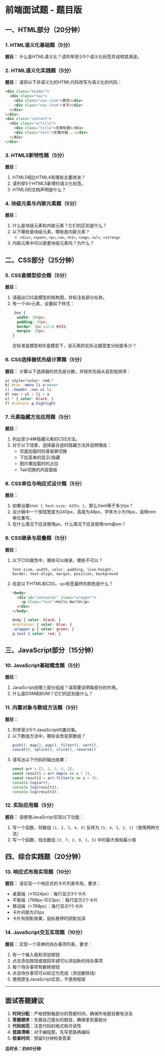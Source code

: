 # 前端面试题 - 题目版

## 一、HTML部分（20分钟）

### 1. HTML语义化基础题（5分）
**题目：** 什么是HTML语义化？请列举至少5个语义化标签并说明其用途。

### 2. HTML语义化实践题（5分）
**题目：** 请将以下非语义化的HTML代码改写为语义化的代码：
```html
<div class="header">
  <div class="nav">
    <div class="nav-item">首页</div>
    <div class="nav-item">关于</div>
  </div>
</div>
<div class="content">
  <div class="article">
    <div class="title">文章标题</div>
    <div class="text">文章内容...</div>
  </div>
</div>
```

### 3. HTML5新特性题（5分）
**题目：** 
1. HTML5相比HTML4有哪些主要改进？
2. 请列举5个HTML5新增的语义化标签。
3. HTML5的文档声明是什么？

### 4. 块级元素与内联元素题（5分）
**题目：** 
1. 什么是块级元素和内联元素？它们的区别是什么？
2. 以下哪些是块级元素，哪些是内联元素？
   - `<div>`, `<span>`, `<p>`, `<a>`, `<h1>`, `<img>`, `<ul>`, `<strong>`
3. 内联元素中可以嵌套块级元素吗？为什么？

## 二、CSS部分（25分钟）

### 5. CSS盒模型综合题（5分）
**题目：** 
1. 请画出CSS盒模型的结构图，并标注各部分名称。
2. 有一个div元素，设置如下样式：
   ```css
   .box {
     width: 300px;
     padding: 30px;
     border: 5px solid #333;
     margin: 20px;
   }
   ```
   在标准盒模型和IE盒模型下，该元素的实际占据宽度分别是多少？

### 6. CSS选择器优先级计算题（5分）
**题目：** 计算以下选择器的优先级分数，并按优先级从高到低排序：
```css
a) style="color: red;"
b) #nav .menu li a:hover
c) .header .nav ul li
d) nav > ul > li > a
e) * { color: black; }
f) #content p.highlight
```

### 7. 元素隐藏方法应用题（5分）
**题目：** 
1. 列出至少4种隐藏元素的CSS方法。
2. 对于以下场景，选择最合适的隐藏方法并说明理由：
   - 页面加载时的骨架屏切换
   - 下拉菜单的显示/隐藏
   - 图片懒加载时的占位
   - Tab切换的内容面板

### 8. CSS单位与响应式设计题（5分）
**题目：** 
1. 如果设置`html { font-size: 625%; }`，那么1rem等于多少px？
2. 设计稿中一个按钮宽度为240px，高度为48px，字体大小为16px，请用rem单位重写。
3. 在什么情况下应该使用px，什么情况下应该使用rem或em？

### 9. CSS继承与层叠题（5分）
**题目：** 
1. 以下CSS属性中，哪些可以继承，哪些不可以？
   ```
   font-size, width, color, padding, line-height, 
   border, text-align, margin, position, background
   ```
2. 给定以下HTML和CSS，`<p>`标签最终的颜色是什么？
   ```html
   <body>
     <div id="container" class="wrapper">
       <p class="text">Hello World</p>
     </div>
   </body>
   ```
   ```css
   body { color: black; }
   #container { color: blue; }
   .wrapper p { color: green; }
   p.text { color: red; }
   ```

## 三、JavaScript部分（15分钟）

### 10. JavaScript基础概念题（5分）
**题目：** 
1. JavaScript由哪三部分组成？请简要说明每部分的作用。
2. 什么是DOM和BOM？它们的区别是什么？

### 11. 内置对象与数组方法题（5分）
**题目：** 
1. 列举至少5个JavaScript内置对象。
2. 以下数组方法中，哪些会改变原数组？
   ```javascript
   push(), map(), pop(), filter(), sort(), 
   concat(), splice(), slice(), reverse()
   ```
3. 请写出以下代码的输出结果：
   ```javascript
   const arr = [1, 2, 3, 4, 5];
   const result1 = arr.map(x => x * 2);
   const result2 = arr.filter(x => x > 3);
   console.log(arr);
   console.log(result1);
   console.log(result2);
   ```

### 12. 实际应用题（5分）
**题目：** 请使用JavaScript实现以下功能：
1. 写一个函数，将数组 `[1, 2, 3, 4, 5]` 反转为 `[5, 4, 3, 2, 1]`（使用两种方法）
2. 写一个函数，找出数组 `[3, 7, 2, 9, 1, 5]` 中的最大值和最小值

## 四、综合实践题（20分钟）

### 13. 响应式布局实现题（10分）
**题目：** 请实现一个响应式的卡片列表布局，要求：
- 桌面端（≥1024px）：每行显示3个卡片
- 平板端（768px-1023px）：每行显示2个卡片
- 移动端（<768px）：每行显示1个卡片
- 卡片间距为20px
- 卡片有阴影效果，鼠标悬停时阴影加深

### 14. JavaScript交互实现题（10分）
**题目：** 实现一个简单的待办事项列表，要求：
1. 有一个输入框和添加按钮
2. 点击添加按钮或按回车键可以添加新的待办事项
3. 每个待办事项有删除按钮
4. 点击待办事项可以标记为完成（添加删除线）
5. 使用原生JavaScript实现，不使用框架

---

## 面试答题建议

1. **时间分配**：严格控制每部分的答题时间，确保所有题目都有涉及
2. **答题顺序**：先做自己擅长的题目，确保拿到基础分
3. **代码规范**：注意代码的格式和可读性
4. **思路清晰**：对于编程题，先写思路再编码
5. **检查时间**：预留5分钟检查答案

**总时长：约60分钟**